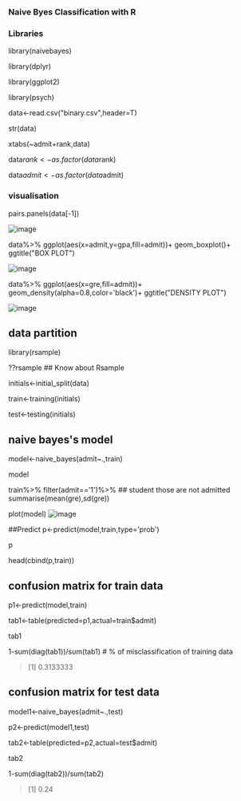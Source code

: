 ### Naive Byes Classification with R
### Libraries
library(naivebayes)

library(dplyr)

library(ggplot2)

library(psych)

data<-read.csv("binary.csv",header=T)

str(data)

xtabs(~admit+rank,data)

data$rank<-as.factor(data$rank)

data$admit<-as.factor(data$admit)

### visualisation
pairs.panels(data[-1])

![image](https://user-images.githubusercontent.com/70443251/123532915-132bbb80-d72f-11eb-8fc5-076cd0668b7b.png)

data%>%
  ggplot(aes(x=admit,y=gpa,fill=admit))+
  geom_boxplot()+
  ggtitle("BOX PLOT")
  
 ![image](https://user-images.githubusercontent.com/70443251/123533112-64887a80-d730-11eb-93e0-8cc53bed7203.png)
 

data%>%
  ggplot(aes(x=gre,fill=admit))+
  geom_density(alpha=0.8,color='black')+
  ggtitle("DENSITY PLOT")
  
  ![image](https://user-images.githubusercontent.com/70443251/123533117-71a56980-d730-11eb-949b-9d0eed8516a1.png)


## data partition
library(rsample)

??rsample  ## Know about Rsample


initials<-initial_split(data)

train<-training(initials)

test<-testing(initials)

## naive bayes's model
model<-naive_bayes(admit~.,train)

model

train%>%
  filter(admit=='1')%>%         ## student those are not admitted
  summarise(mean(gre),sd(gre))           

plot(model)
![image](https://user-images.githubusercontent.com/70443251/123533134-93065580-d730-11eb-86ae-f5a24691a076.png)


##Predict 
p<-predict(model,train,type='prob')

p

head(cbind(p,train))

## confusion matrix for train data

p1<-predict(model,train)

tab1<-table(predicted=p1,actual=train$admit)

tab1

1-sum(diag(tab1))/sum(tab1) # % of misclassification of training data
>[1] 0.3133333

## confusion matrix for test data
model1<-naive_bayes(admit~.,test)

p2<-predict(model1,test)

tab2<-table(predicted=p2,actual=test$admit)

tab2

1-sum(diag(tab2))/sum(tab2)
>[1] 0.24

